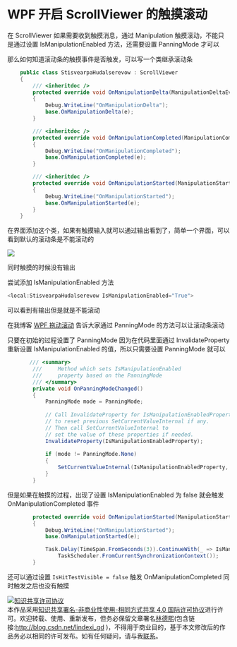 
# WPF 开启 ScrollViewer 的触摸滚动

在 ScrollViewer 如果需要收到触摸消息，通过 Manipulation 触摸滚动，不能只是通过设置 IsManipulationEnabled 方法，还需要设置 PanningMode 才可以

<!--more-->


<!-- csdn -->

那么如何知道滚动条的触摸事件是否触发，可以写一个类继承滚动条

```csharp
    public class StisvearpaHudalserevow : ScrollViewer
    {
        /// <inheritdoc />
        protected override void OnManipulationDelta(ManipulationDeltaEventArgs e)
        {
            Debug.WriteLine("OnManipulationDelta");
            base.OnManipulationDelta(e);
        }

        /// <inheritdoc />
        protected override void OnManipulationCompleted(ManipulationCompletedEventArgs e)
        {
            Debug.WriteLine("OnManipulationCompleted");
            base.OnManipulationCompleted(e);
        }

        /// <inheritdoc />
        protected override void OnManipulationStarted(ManipulationStartedEventArgs e)
        {
            Debug.WriteLine("OnManipulationStarted");
            base.OnManipulationStarted(e);
        }
    }

```

在界面添加这个类，如果有触摸输入就可以通过输出看到了，简单一个界面，可以看到默认的滚动条是不能滚动的

<!-- ![](image/WPF 开启 ScrollViewer 的触摸滚动/WPF 开启 ScrollViewer 的触摸滚动0.png) -->

![](http://image.acmx.xyz/lindexi%2F2018122612330218)

同时触摸的时候没有输出

尝试添加 IsManipulationEnabled 方法

```csharp
<local:StisvearpaHudalserevow IsManipulationEnabled="True">
```

可以看到有输出但是就是不能滚动

在我博客 [WPF 拖动滚动](https://blog.lindexi.com/post/WPF-%E6%8B%96%E5%8A%A8%E6%BB%9A%E5%8A%A8.html ) 告诉大家通过 PanningMode 的方法可以让滚动条滚动

只要在初始的过程设置了 PanningMode 因为在代码里面通过 InvalidateProperty 重新设置 IsManipulationEnabled 的值，所以只需要设置 PanningMode 就可以

```csharp
       /// <summary>
        ///     Method which sets IsManipulationEnabled
        ///     property based on the PanningMode
        /// </summary>
        private void OnPanningModeChanged()
        {
            PanningMode mode = PanningMode;
 
            // Call InvalidateProperty for IsManipulationEnabledProperty
            // to reset previous SetCurrentValueInternal if any. 
            // Then call SetCurrentValueInternal to
            // set the value of these properties if needed.
            InvalidateProperty(IsManipulationEnabledProperty);
 
            if (mode != PanningMode.None)
            {
                SetCurrentValueInternal(IsManipulationEnabledProperty, BooleanBoxes.TrueBox);
            }
        }
```

但是如果在触摸的过程，出现了设置 IsManipulationEnabled 为 false 就会触发 OnManipulationCompleted 事件

```csharp
        protected override void OnManipulationStarted(ManipulationStartedEventArgs e)
        {
            Debug.WriteLine("OnManipulationStarted");
            base.OnManipulationStarted(e);

            Task.Delay(TimeSpan.FromSeconds(3)).ContinueWith(_ => IsManipulationEnabled = false,
                TaskScheduler.FromCurrentSynchronizationContext());
        }
```

还可以通过设置 `IsHitTestVisible = false` 触发 OnManipulationCompleted 同时触发之后也没有触摸







<a rel="license" href="http://creativecommons.org/licenses/by-nc-sa/4.0/"><img alt="知识共享许可协议" style="border-width:0" src="https://licensebuttons.net/l/by-nc-sa/4.0/88x31.png" /></a><br />本作品采用<a rel="license" href="http://creativecommons.org/licenses/by-nc-sa/4.0/">知识共享署名-非商业性使用-相同方式共享 4.0 国际许可协议</a>进行许可。欢迎转载、使用、重新发布，但务必保留文章署名[林德熙](http://blog.csdn.net/lindexi_gd)(包含链接:http://blog.csdn.net/lindexi_gd )，不得用于商业目的，基于本文修改后的作品务必以相同的许可发布。如有任何疑问，请与我[联系](mailto:lindexi_gd@163.com)。